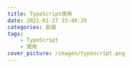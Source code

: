 ```yaml
---
title: TypeScript使用
date: 2021-01-27 15:48:29
categories: 前端
tags:
	- TypeScript
	- 使用
cover_picture: /images/typescript.png
---
```

